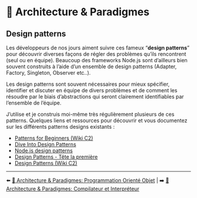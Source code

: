 # 🌇 Architecture & Paradigmes

## Design patterns

Les développeurs de nos jours aiment suivre ces fameux “**design patterns**” pour découvrir diverses façons de régler des problèmes qu’ils rencontrent (seul ou en équipe). Beaucoup des frameworks Node.js sont d’ailleurs bien souvent construits à l’aide d’un ensemble de design patterns (Adapter, Factory, Singleton, Observer etc..).

Les design patterns sont souvent nécessaires pour mieux spécifier, identifier et discuter en équipe de divers problèmes et de comment les résoudre par le biais d’abstractions qui seront clairement identifiables par l’ensemble de l’équipe.

J’utilise et je construis moi-même très régulièrement plusieurs de ces patterns. Quelques liens et ressources pour découvrir et vous documentez sur les différents patterns designs existants :

* [Patterns for Beginners (Wiki C2)](https://wiki.c2.com/?PatternsForBeginners)
* [Dive Into Design Patterns](https://sourcemaking.com/design-patterns-ebook)
* [Node.js design patterns](https://www.nodejsdesignpatterns.com/)
* [Design Patterns - Tête la première](https://www.eyrolles.com/Informatique/Livre/design-patterns-tete-la-premiere-9782841773503/)
* [Design Patterns (Wiki C2)](https://wiki.c2.com/?DesignPatterns)

---

⬅️ [🌇 Architecture & Paradigmes: Programmation Orienté Objet](./5-oop.md) |
➡️ [🌇 Architecture & Paradigmes: Compilateur et Interpréteur](./7-compilator.md)
